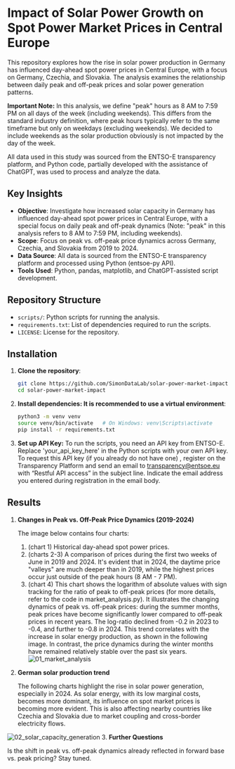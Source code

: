 # Impact of Solar Power Growth on Spot Power Market Prices in Central Europe

This repository explores how the rise in solar power production in Germany has influenced day-ahead spot power prices in Central Europe, with a focus on Germany, Czechia, and Slovakia. The analysis examines the relationship between daily peak and off-peak prices and solar power generation patterns.

**Important Note:** In this analysis, we define "peak" hours as 8 AM to 7:59 PM on all days of the week (including weekends). This differs from the standard industry definition, where peak hours typically refer to the same timeframe but only on weekdays (excluding weekends). We decided to include weekends as the solar production obviously is not impacted by the day of the week.

All data used in this study was sourced from the ENTSO-E transparency platform, and Python code, partially developed with the assistance of ChatGPT, was used to process and analyze the data.

## Key Insights

- **Objective**: Investigate how increased solar capacity in Germany has influenced day-ahead spot power prices in Central Europe, with a special focus on daily peak and off-peak dynamics (Note: "peak" in this analysis refers to 8 AM to 7:59 PM, including weekends).
- **Scope**: Focus on peak vs. off-peak price dynamics across Germany, Czechia, and Slovakia from 2019 to 2024.
- **Data Source**: All data is sourced from the ENTSO-E transparency platform and processed using Python (entsoe-py API).
- **Tools Used**: Python, pandas, matplotlib, and ChatGPT-assisted script development.

## Repository Structure

- `scripts/`: Python scripts for running the analysis.
- `requirements.txt`: List of dependencies required to run the scripts.
- `LICENSE`: License for the repository.

## Installation

1. **Clone the repository**:
   ```bash
   git clone https://github.com/SimonDataLab/solar-power-market-impact.git
   cd solar-power-market-impact

2. **Install dependencies: It is recommended to use a virtual environment**:
   ```bash
   python3 -m venv venv
   source venv/bin/activate   # On Windows: venv\Scripts\activate
   pip install -r requirements.txt

3. **Set up API Key:**
To run the scripts, you need an API key from ENTSO-E. Replace 'your_api_key_here' in the Python scripts with your own API key. To request this API key (if you already do not have one) , register on the Transparency Platform and send an email to transparency@entsoe.eu with “Restful API access” in the subject line. Indicate the email address you entered during registration in the email body.

## Results

1. **Changes in Peak vs. Off-Peak Price Dynamics (2019-2024)**

   The image below contains four charts:
      1. (chart 1) Historical day-ahead spot power prices.
      2. (charts 2-3) A comparison of prices during the first two weeks of June in 2019 and 2024. It's evident that in 2024, the daytime price "valleys" are much deeper than in 2019, while the highest prices occur just outside of the peak hours (8 AM - 7 PM).
      3. (chart 4) This chart shows the logarithm of absolute values with sign tracking for the ratio of peak to off-peak prices (for more details, refer to the code in market_analysis.py). It illustrates the changing dynamics of peak vs. off-peak prices: during the summer months, peak prices have become significantly lower compared to off-peak prices in recent years. The log-ratio declined from -0.2 in 2023 to -0.4, and further to -0.8 in 2024. This trend correlates with the increase in solar energy production, as shown in the following image. In contrast, the price dynamics during the winter months have remained relatively stable over the past six years. 
![01_market_analysis](https://github.com/user-attachments/assets/a268c2de-e16d-4bd3-8bba-1e6e43ea5db6)
2. **German solar production trend**

   The following charts highlight the rise in solar power generation, especially in 2024. As solar energy, with its low marginal costs, becomes more dominant, its influence on spot market prices is becoming more evident. This is also affecting nearby countries like Czechia and Slovakia due to market coupling and cross-border electricity flows.  
   
![02_solar_capacity_generation](https://github.com/user-attachments/assets/fb2513d9-6749-4125-8528-244c9ec23819)
3. **Further Questions**

   Is the shift in peak vs. off-peak dynamics already reflected in forward base vs. peak pricing? Stay tuned.
